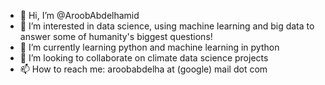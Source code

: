 - 👋 Hi, I’m @AroobAbdelhamid
- 👀 I’m interested in data science, using machine learning and big data to answer some of humanity's biggest questions!
- 🌱 I’m currently learning python and machine learning in python
- 💞️ I’m looking to collaborate on climate data science projects
- 📫 How to reach me: aroobabdelha at (google) mail dot com

<!---
AroobAbdelhamid/AroobAbdelhamid is a ✨ special ✨ repository because its `README.md` (this file) appears on your GitHub profile.
You can click the Preview link to take a look at your changes.
--->
